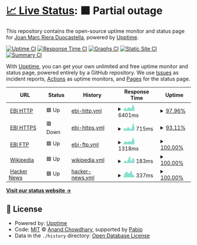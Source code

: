 # [📈 Live Status](https://joanmarcriera.github.io/upptime): <!--live status--> **🟧 Partial outage**

This repository contains the open-source uptime monitor and status page for [Joan Marc Riera Duocastella](http://www.joanmarcriera.es/), powered by [Upptime](https://github.com/upptime/upptime).

[![Uptime CI](https://github.com/joanmarcriera/upptime/workflows/Uptime%20CI/badge.svg)](https://github.com/joanmarcriera/upptime/actions?query=workflow%3A%22Uptime+CI%22)
[![Response Time CI](https://github.com/joanmarcriera/upptime/workflows/Response%20Time%20CI/badge.svg)](https://github.com/joanmarcriera/upptime/actions?query=workflow%3A%22Response+Time+CI%22)
[![Graphs CI](https://github.com/joanmarcriera/upptime/workflows/Graphs%20CI/badge.svg)](https://github.com/joanmarcriera/upptime/actions?query=workflow%3A%22Graphs+CI%22)
[![Static Site CI](https://github.com/joanmarcriera/upptime/workflows/Static%20Site%20CI/badge.svg)](https://github.com/joanmarcriera/upptime/actions?query=workflow%3A%22Static+Site+CI%22)
[![Summary CI](https://github.com/joanmarcriera/upptime/workflows/Summary%20CI/badge.svg)](https://github.com/joanmarcriera/upptime/actions?query=workflow%3A%22Summary+CI%22)

With [Upptime](https://upptime.js.org), you can get your own unlimited and free uptime monitor and status page, powered entirely by a GitHub repository. We use [Issues](https://github.com/joanmarcriera/upptime/issues) as incident reports, [Actions](https://github.com/joanmarcriera/upptime/actions) as uptime monitors, and [Pages](https://joanmarcriera.github.io/upptime) for the status page.

<!--start: status pages-->
<!-- This summary is generated by Upptime (https://github.com/upptime/upptime) -->
<!-- Do not edit this manually, your changes will be overwritten -->
<!-- prettier-ignore -->
| URL | Status | History | Response Time | Uptime |
| --- | ------ | ------- | ------------- | ------ |
| <img alt="" src="https://icons.duckduckgo.com/ip3/ftp.ebi.ac.uk.ico" height="13"> [EBI HTTP](http://ftp.ebi.ac.uk/robots.txt) | 🟩 Up | [ebi-http.yml](https://github.com/joanmarcriera/upptime/commits/HEAD/history/ebi-http.yml) | <details><summary><img alt="Response time graph" src="./graphs/ebi-http/response-time-week.png" height="20"> 6401ms</summary><br><a href="https://joanmarcriera.github.io/upptime/history/ebi-http"><img alt="Response time 1915" src="https://img.shields.io/endpoint?url=https%3A%2F%2Fraw.githubusercontent.com%2Fjoanmarcriera%2Fupptime%2FHEAD%2Fapi%2Febi-http%2Fresponse-time.json"></a><br><a href="https://joanmarcriera.github.io/upptime/history/ebi-http"><img alt="24-hour response time 9839" src="https://img.shields.io/endpoint?url=https%3A%2F%2Fraw.githubusercontent.com%2Fjoanmarcriera%2Fupptime%2FHEAD%2Fapi%2Febi-http%2Fresponse-time-day.json"></a><br><a href="https://joanmarcriera.github.io/upptime/history/ebi-http"><img alt="7-day response time 6401" src="https://img.shields.io/endpoint?url=https%3A%2F%2Fraw.githubusercontent.com%2Fjoanmarcriera%2Fupptime%2FHEAD%2Fapi%2Febi-http%2Fresponse-time-week.json"></a><br><a href="https://joanmarcriera.github.io/upptime/history/ebi-http"><img alt="30-day response time 3182" src="https://img.shields.io/endpoint?url=https%3A%2F%2Fraw.githubusercontent.com%2Fjoanmarcriera%2Fupptime%2FHEAD%2Fapi%2Febi-http%2Fresponse-time-month.json"></a><br><a href="https://joanmarcriera.github.io/upptime/history/ebi-http"><img alt="1-year response time 1915" src="https://img.shields.io/endpoint?url=https%3A%2F%2Fraw.githubusercontent.com%2Fjoanmarcriera%2Fupptime%2FHEAD%2Fapi%2Febi-http%2Fresponse-time-year.json"></a></details> | <details><summary><a href="https://joanmarcriera.github.io/upptime/history/ebi-http">97.96%</a></summary><a href="https://joanmarcriera.github.io/upptime/history/ebi-http"><img alt="All-time uptime 99.66%" src="https://img.shields.io/endpoint?url=https%3A%2F%2Fraw.githubusercontent.com%2Fjoanmarcriera%2Fupptime%2FHEAD%2Fapi%2Febi-http%2Fuptime.json"></a><br><a href="https://joanmarcriera.github.io/upptime/history/ebi-http"><img alt="24-hour uptime 85.71%" src="https://img.shields.io/endpoint?url=https%3A%2F%2Fraw.githubusercontent.com%2Fjoanmarcriera%2Fupptime%2FHEAD%2Fapi%2Febi-http%2Fuptime-day.json"></a><br><a href="https://joanmarcriera.github.io/upptime/history/ebi-http"><img alt="7-day uptime 97.96%" src="https://img.shields.io/endpoint?url=https%3A%2F%2Fraw.githubusercontent.com%2Fjoanmarcriera%2Fupptime%2FHEAD%2Fapi%2Febi-http%2Fuptime-week.json"></a><br><a href="https://joanmarcriera.github.io/upptime/history/ebi-http"><img alt="30-day uptime 99.45%" src="https://img.shields.io/endpoint?url=https%3A%2F%2Fraw.githubusercontent.com%2Fjoanmarcriera%2Fupptime%2FHEAD%2Fapi%2Febi-http%2Fuptime-month.json"></a><br><a href="https://joanmarcriera.github.io/upptime/history/ebi-http"><img alt="1-year uptime 99.66%" src="https://img.shields.io/endpoint?url=https%3A%2F%2Fraw.githubusercontent.com%2Fjoanmarcriera%2Fupptime%2FHEAD%2Fapi%2Febi-http%2Fuptime-year.json"></a></details>
| <img alt="" src="https://icons.duckduckgo.com/ip3/ftp.ebi.ac.uk.ico" height="13"> [EBI HTTPS](https://ftp.ebi.ac.uk/robots.txt) | 🟥 Down | [ebi-https.yml](https://github.com/joanmarcriera/upptime/commits/HEAD/history/ebi-https.yml) | <details><summary><img alt="Response time graph" src="./graphs/ebi-https/response-time-week.png" height="20"> 715ms</summary><br><a href="https://joanmarcriera.github.io/upptime/history/ebi-https"><img alt="Response time 789" src="https://img.shields.io/endpoint?url=https%3A%2F%2Fraw.githubusercontent.com%2Fjoanmarcriera%2Fupptime%2FHEAD%2Fapi%2Febi-https%2Fresponse-time.json"></a><br><a href="https://joanmarcriera.github.io/upptime/history/ebi-https"><img alt="24-hour response time 752" src="https://img.shields.io/endpoint?url=https%3A%2F%2Fraw.githubusercontent.com%2Fjoanmarcriera%2Fupptime%2FHEAD%2Fapi%2Febi-https%2Fresponse-time-day.json"></a><br><a href="https://joanmarcriera.github.io/upptime/history/ebi-https"><img alt="7-day response time 715" src="https://img.shields.io/endpoint?url=https%3A%2F%2Fraw.githubusercontent.com%2Fjoanmarcriera%2Fupptime%2FHEAD%2Fapi%2Febi-https%2Fresponse-time-week.json"></a><br><a href="https://joanmarcriera.github.io/upptime/history/ebi-https"><img alt="30-day response time 650" src="https://img.shields.io/endpoint?url=https%3A%2F%2Fraw.githubusercontent.com%2Fjoanmarcriera%2Fupptime%2FHEAD%2Fapi%2Febi-https%2Fresponse-time-month.json"></a><br><a href="https://joanmarcriera.github.io/upptime/history/ebi-https"><img alt="1-year response time 789" src="https://img.shields.io/endpoint?url=https%3A%2F%2Fraw.githubusercontent.com%2Fjoanmarcriera%2Fupptime%2FHEAD%2Fapi%2Febi-https%2Fresponse-time-year.json"></a></details> | <details><summary><a href="https://joanmarcriera.github.io/upptime/history/ebi-https">93.11%</a></summary><a href="https://joanmarcriera.github.io/upptime/history/ebi-https"><img alt="All-time uptime 98.62%" src="https://img.shields.io/endpoint?url=https%3A%2F%2Fraw.githubusercontent.com%2Fjoanmarcriera%2Fupptime%2FHEAD%2Fapi%2Febi-https%2Fuptime.json"></a><br><a href="https://joanmarcriera.github.io/upptime/history/ebi-https"><img alt="24-hour uptime 58.04%" src="https://img.shields.io/endpoint?url=https%3A%2F%2Fraw.githubusercontent.com%2Fjoanmarcriera%2Fupptime%2FHEAD%2Fapi%2Febi-https%2Fuptime-day.json"></a><br><a href="https://joanmarcriera.github.io/upptime/history/ebi-https"><img alt="7-day uptime 93.11%" src="https://img.shields.io/endpoint?url=https%3A%2F%2Fraw.githubusercontent.com%2Fjoanmarcriera%2Fupptime%2FHEAD%2Fapi%2Febi-https%2Fuptime-week.json"></a><br><a href="https://joanmarcriera.github.io/upptime/history/ebi-https"><img alt="30-day uptime 97.83%" src="https://img.shields.io/endpoint?url=https%3A%2F%2Fraw.githubusercontent.com%2Fjoanmarcriera%2Fupptime%2FHEAD%2Fapi%2Febi-https%2Fuptime-month.json"></a><br><a href="https://joanmarcriera.github.io/upptime/history/ebi-https"><img alt="1-year uptime 98.62%" src="https://img.shields.io/endpoint?url=https%3A%2F%2Fraw.githubusercontent.com%2Fjoanmarcriera%2Fupptime%2FHEAD%2Fapi%2Febi-https%2Fuptime-year.json"></a></details>
| <img alt="" src="https://icons.duckduckgo.com/ip3/ftp.ebi.ac.uk.ico" height="13"> [EBI FTP](ftp://ftp.ebi.ac.uk/robots.txt) | 🟩 Up | [ebi-ftp.yml](https://github.com/joanmarcriera/upptime/commits/HEAD/history/ebi-ftp.yml) | <details><summary><img alt="Response time graph" src="./graphs/ebi-ftp/response-time-week.png" height="20"> 1318ms</summary><br><a href="https://joanmarcriera.github.io/upptime/history/ebi-ftp"><img alt="Response time 1397" src="https://img.shields.io/endpoint?url=https%3A%2F%2Fraw.githubusercontent.com%2Fjoanmarcriera%2Fupptime%2FHEAD%2Fapi%2Febi-ftp%2Fresponse-time.json"></a><br><a href="https://joanmarcriera.github.io/upptime/history/ebi-ftp"><img alt="24-hour response time 1199" src="https://img.shields.io/endpoint?url=https%3A%2F%2Fraw.githubusercontent.com%2Fjoanmarcriera%2Fupptime%2FHEAD%2Fapi%2Febi-ftp%2Fresponse-time-day.json"></a><br><a href="https://joanmarcriera.github.io/upptime/history/ebi-ftp"><img alt="7-day response time 1318" src="https://img.shields.io/endpoint?url=https%3A%2F%2Fraw.githubusercontent.com%2Fjoanmarcriera%2Fupptime%2FHEAD%2Fapi%2Febi-ftp%2Fresponse-time-week.json"></a><br><a href="https://joanmarcriera.github.io/upptime/history/ebi-ftp"><img alt="30-day response time 1443" src="https://img.shields.io/endpoint?url=https%3A%2F%2Fraw.githubusercontent.com%2Fjoanmarcriera%2Fupptime%2FHEAD%2Fapi%2Febi-ftp%2Fresponse-time-month.json"></a><br><a href="https://joanmarcriera.github.io/upptime/history/ebi-ftp"><img alt="1-year response time 1397" src="https://img.shields.io/endpoint?url=https%3A%2F%2Fraw.githubusercontent.com%2Fjoanmarcriera%2Fupptime%2FHEAD%2Fapi%2Febi-ftp%2Fresponse-time-year.json"></a></details> | <details><summary><a href="https://joanmarcriera.github.io/upptime/history/ebi-ftp">100.00%</a></summary><a href="https://joanmarcriera.github.io/upptime/history/ebi-ftp"><img alt="All-time uptime 99.94%" src="https://img.shields.io/endpoint?url=https%3A%2F%2Fraw.githubusercontent.com%2Fjoanmarcriera%2Fupptime%2FHEAD%2Fapi%2Febi-ftp%2Fuptime.json"></a><br><a href="https://joanmarcriera.github.io/upptime/history/ebi-ftp"><img alt="24-hour uptime 100.00%" src="https://img.shields.io/endpoint?url=https%3A%2F%2Fraw.githubusercontent.com%2Fjoanmarcriera%2Fupptime%2FHEAD%2Fapi%2Febi-ftp%2Fuptime-day.json"></a><br><a href="https://joanmarcriera.github.io/upptime/history/ebi-ftp"><img alt="7-day uptime 100.00%" src="https://img.shields.io/endpoint?url=https%3A%2F%2Fraw.githubusercontent.com%2Fjoanmarcriera%2Fupptime%2FHEAD%2Fapi%2Febi-ftp%2Fuptime-week.json"></a><br><a href="https://joanmarcriera.github.io/upptime/history/ebi-ftp"><img alt="30-day uptime 99.88%" src="https://img.shields.io/endpoint?url=https%3A%2F%2Fraw.githubusercontent.com%2Fjoanmarcriera%2Fupptime%2FHEAD%2Fapi%2Febi-ftp%2Fuptime-month.json"></a><br><a href="https://joanmarcriera.github.io/upptime/history/ebi-ftp"><img alt="1-year uptime 99.94%" src="https://img.shields.io/endpoint?url=https%3A%2F%2Fraw.githubusercontent.com%2Fjoanmarcriera%2Fupptime%2FHEAD%2Fapi%2Febi-ftp%2Fuptime-year.json"></a></details>
| <img alt="" src="https://icons.duckduckgo.com/ip3/en.wikipedia.org.ico" height="13"> [Wikipedia](https://en.wikipedia.org) | 🟩 Up | [wikipedia.yml](https://github.com/joanmarcriera/upptime/commits/HEAD/history/wikipedia.yml) | <details><summary><img alt="Response time graph" src="./graphs/wikipedia/response-time-week.png" height="20"> 183ms</summary><br><a href="https://joanmarcriera.github.io/upptime/history/wikipedia"><img alt="Response time 207" src="https://img.shields.io/endpoint?url=https%3A%2F%2Fraw.githubusercontent.com%2Fjoanmarcriera%2Fupptime%2FHEAD%2Fapi%2Fwikipedia%2Fresponse-time.json"></a><br><a href="https://joanmarcriera.github.io/upptime/history/wikipedia"><img alt="24-hour response time 33" src="https://img.shields.io/endpoint?url=https%3A%2F%2Fraw.githubusercontent.com%2Fjoanmarcriera%2Fupptime%2FHEAD%2Fapi%2Fwikipedia%2Fresponse-time-day.json"></a><br><a href="https://joanmarcriera.github.io/upptime/history/wikipedia"><img alt="7-day response time 183" src="https://img.shields.io/endpoint?url=https%3A%2F%2Fraw.githubusercontent.com%2Fjoanmarcriera%2Fupptime%2FHEAD%2Fapi%2Fwikipedia%2Fresponse-time-week.json"></a><br><a href="https://joanmarcriera.github.io/upptime/history/wikipedia"><img alt="30-day response time 160" src="https://img.shields.io/endpoint?url=https%3A%2F%2Fraw.githubusercontent.com%2Fjoanmarcriera%2Fupptime%2FHEAD%2Fapi%2Fwikipedia%2Fresponse-time-month.json"></a><br><a href="https://joanmarcriera.github.io/upptime/history/wikipedia"><img alt="1-year response time 207" src="https://img.shields.io/endpoint?url=https%3A%2F%2Fraw.githubusercontent.com%2Fjoanmarcriera%2Fupptime%2FHEAD%2Fapi%2Fwikipedia%2Fresponse-time-year.json"></a></details> | <details><summary><a href="https://joanmarcriera.github.io/upptime/history/wikipedia">100.00%</a></summary><a href="https://joanmarcriera.github.io/upptime/history/wikipedia"><img alt="All-time uptime 100.00%" src="https://img.shields.io/endpoint?url=https%3A%2F%2Fraw.githubusercontent.com%2Fjoanmarcriera%2Fupptime%2FHEAD%2Fapi%2Fwikipedia%2Fuptime.json"></a><br><a href="https://joanmarcriera.github.io/upptime/history/wikipedia"><img alt="24-hour uptime 100.00%" src="https://img.shields.io/endpoint?url=https%3A%2F%2Fraw.githubusercontent.com%2Fjoanmarcriera%2Fupptime%2FHEAD%2Fapi%2Fwikipedia%2Fuptime-day.json"></a><br><a href="https://joanmarcriera.github.io/upptime/history/wikipedia"><img alt="7-day uptime 100.00%" src="https://img.shields.io/endpoint?url=https%3A%2F%2Fraw.githubusercontent.com%2Fjoanmarcriera%2Fupptime%2FHEAD%2Fapi%2Fwikipedia%2Fuptime-week.json"></a><br><a href="https://joanmarcriera.github.io/upptime/history/wikipedia"><img alt="30-day uptime 100.00%" src="https://img.shields.io/endpoint?url=https%3A%2F%2Fraw.githubusercontent.com%2Fjoanmarcriera%2Fupptime%2FHEAD%2Fapi%2Fwikipedia%2Fuptime-month.json"></a><br><a href="https://joanmarcriera.github.io/upptime/history/wikipedia"><img alt="1-year uptime 100.00%" src="https://img.shields.io/endpoint?url=https%3A%2F%2Fraw.githubusercontent.com%2Fjoanmarcriera%2Fupptime%2FHEAD%2Fapi%2Fwikipedia%2Fuptime-year.json"></a></details>
| <img alt="" src="https://icons.duckduckgo.com/ip3/news.ycombinator.com.ico" height="13"> [Hacker News](https://news.ycombinator.com) | 🟩 Up | [hacker-news.yml](https://github.com/joanmarcriera/upptime/commits/HEAD/history/hacker-news.yml) | <details><summary><img alt="Response time graph" src="./graphs/hacker-news/response-time-week.png" height="20"> 337ms</summary><br><a href="https://joanmarcriera.github.io/upptime/history/hacker-news"><img alt="Response time 293" src="https://img.shields.io/endpoint?url=https%3A%2F%2Fraw.githubusercontent.com%2Fjoanmarcriera%2Fupptime%2FHEAD%2Fapi%2Fhacker-news%2Fresponse-time.json"></a><br><a href="https://joanmarcriera.github.io/upptime/history/hacker-news"><img alt="24-hour response time 361" src="https://img.shields.io/endpoint?url=https%3A%2F%2Fraw.githubusercontent.com%2Fjoanmarcriera%2Fupptime%2FHEAD%2Fapi%2Fhacker-news%2Fresponse-time-day.json"></a><br><a href="https://joanmarcriera.github.io/upptime/history/hacker-news"><img alt="7-day response time 337" src="https://img.shields.io/endpoint?url=https%3A%2F%2Fraw.githubusercontent.com%2Fjoanmarcriera%2Fupptime%2FHEAD%2Fapi%2Fhacker-news%2Fresponse-time-week.json"></a><br><a href="https://joanmarcriera.github.io/upptime/history/hacker-news"><img alt="30-day response time 297" src="https://img.shields.io/endpoint?url=https%3A%2F%2Fraw.githubusercontent.com%2Fjoanmarcriera%2Fupptime%2FHEAD%2Fapi%2Fhacker-news%2Fresponse-time-month.json"></a><br><a href="https://joanmarcriera.github.io/upptime/history/hacker-news"><img alt="1-year response time 293" src="https://img.shields.io/endpoint?url=https%3A%2F%2Fraw.githubusercontent.com%2Fjoanmarcriera%2Fupptime%2FHEAD%2Fapi%2Fhacker-news%2Fresponse-time-year.json"></a></details> | <details><summary><a href="https://joanmarcriera.github.io/upptime/history/hacker-news">100.00%</a></summary><a href="https://joanmarcriera.github.io/upptime/history/hacker-news"><img alt="All-time uptime 100.00%" src="https://img.shields.io/endpoint?url=https%3A%2F%2Fraw.githubusercontent.com%2Fjoanmarcriera%2Fupptime%2FHEAD%2Fapi%2Fhacker-news%2Fuptime.json"></a><br><a href="https://joanmarcriera.github.io/upptime/history/hacker-news"><img alt="24-hour uptime 100.00%" src="https://img.shields.io/endpoint?url=https%3A%2F%2Fraw.githubusercontent.com%2Fjoanmarcriera%2Fupptime%2FHEAD%2Fapi%2Fhacker-news%2Fuptime-day.json"></a><br><a href="https://joanmarcriera.github.io/upptime/history/hacker-news"><img alt="7-day uptime 100.00%" src="https://img.shields.io/endpoint?url=https%3A%2F%2Fraw.githubusercontent.com%2Fjoanmarcriera%2Fupptime%2FHEAD%2Fapi%2Fhacker-news%2Fuptime-week.json"></a><br><a href="https://joanmarcriera.github.io/upptime/history/hacker-news"><img alt="30-day uptime 100.00%" src="https://img.shields.io/endpoint?url=https%3A%2F%2Fraw.githubusercontent.com%2Fjoanmarcriera%2Fupptime%2FHEAD%2Fapi%2Fhacker-news%2Fuptime-month.json"></a><br><a href="https://joanmarcriera.github.io/upptime/history/hacker-news"><img alt="1-year uptime 100.00%" src="https://img.shields.io/endpoint?url=https%3A%2F%2Fraw.githubusercontent.com%2Fjoanmarcriera%2Fupptime%2FHEAD%2Fapi%2Fhacker-news%2Fuptime-year.json"></a></details>

<!--end: status pages-->

[**Visit our status website →**](https://joanmarcriera.github.io/upptime)

## 📄 License

- Powered by: [Upptime](https://github.com/upptime/upptime)
- Code: [MIT](./LICENSE) © [Anand Chowdhary](https://anandchowdhary.com), supported by [Pabio](https://pabio.com)
- Data in the `./history` directory: [Open Database License](https://opendatacommons.org/licenses/odbl/1-0/)
